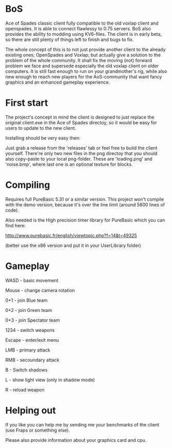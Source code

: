 BoS
=========
Ace of Spades classic client fully compatible to the old voxlap client and openspades.
It is able to connect flawlessy to 0.75 servers. BoS also provides the ability to modding using KV6-files.
The client is in early beta, so there are still plenty of things left to finish and bugs to fix.

The whole concept of this is to not just provide another client to the already existing ones; OpenSpades and Voxlap;
but actually give a solution to the problem of the whole community. It shall fix the moving (not) forward problem we face
and supersede especially the old voxlap client on older computers. It is still fast enough to run on your grandmother's rig,
while also new enough to reach new players for the AoS-community that want fancy graphics and an enhanced gameplay experience.

First start
=========

The project's concept in mind the client is designed to just replace the original client.exe in the Ace of Spades directoy, so
it would be easy for users to update to the new client. 


Installing should be very easy then:

Just grab a release from the 'releases' tab or feel free to build the client yourself.
There're only two new files in the png directoy that you should also copy-paste to your local png-folder. These are
'loading.png' and 'noise.bmp', where last one is an optional texture for blocks.

Compiling
=========
Requires full PureBasic 5.31 or a similar version. This project won't compile with the demo version,
because it's over the line limit (around 5800 lines of code).

Also needed is the High precision timer library for PureBasic which you can find here:

http://www.purebasic.fr/english/viewtopic.php?f=14&t=49325

(better use the x86 version and put it in your UserLibrary folder)

Gameplay
=========

WASD	- basic movement

Mouse	- change camera rotation

0+1		- join Blue team

0+2		- join Green team

0+3		- join Spectator team

1234	- switch weapons

Escape  - enter/exit menu

LMB		- primary attack

RMB		- secoundary attack

B		- Switch shadows

L		- show light view (only in shadow mode)

R		- reload weapon


Helping out
=========
If you like you can help me by sending me your benchmarks of the client (use Fraps or something else).

Please also provide information about your graphics card and cpu.